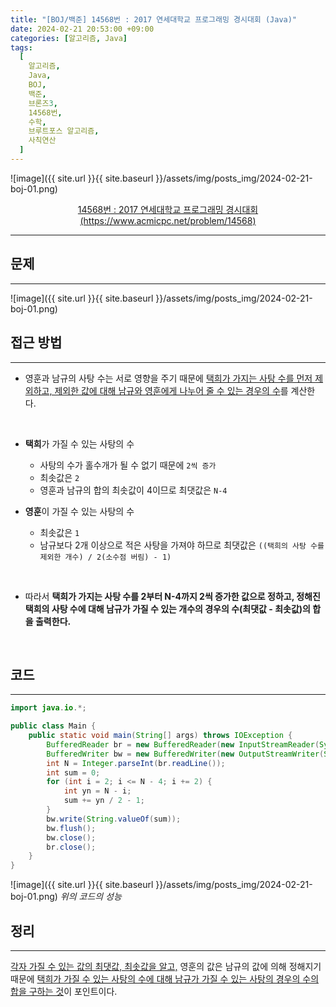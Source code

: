 ```yaml
---
title: "[BOJ/백준] 14568번 : 2017 연세대학교 프로그래밍 경시대회 (Java)"
date: 2024-02-21 20:53:00 +09:00
categories: [알고리즘, Java]
tags:
  [
    알고리즘,
    Java,
    BOJ,
    백준,
    브론즈3,
    14568번,
    수학,
    브루트포스 알고리즘,
    사칙연산
  ]
---
```


![image]({{ site.url }}{{ site.baseurl }}/assets/img/posts_img/2024-02-21-boj-01.png)

<center><a href="https://www.acmicpc.net/problem/14568">14568번 : 2017 연세대학교 프로그래밍 경시대회 (https://www.acmicpc.net/problem/14568)</a></center>

---

## **문제**

---

![image]({{ site.url }}{{ site.baseurl }}/assets/img/posts_img/2024-02-21-boj-01.png)

## **접근 방법**

---

- 영훈과 남규의 사탕 수는 서로 영향을 주기 때문에 <U>택희가 가지는 사탕 수를 먼저 제외하고, 제외한 값에 대해 남규와 영훈에게 나누어 줄 수 있는 경우의 수</U>를 계산한다.

<br/>

- **택희**가 가질 수 있는 사탕의 수

  - 사탕의 수가 홀수개가 될 수 없기 때문에 `2씩 증가`
  - 최솟값은 `2`
  - 영훈과 남규의 합의 최솟값이 4이므로 최댓값은 `N-4`

- **영훈**이 가질 수 있는 사탕의 수

  - 최솟값은 `1`
  - 남규보다 2개 이상으로 적은 사탕을 가져야 하므로 최댓값은 `((택희의 사탕 수를 제외한 개수) / 2(소수점 버림) - 1)`

<br/>

- 따라서 **택희가 가지는 사탕 수를 2부터 N-4까지 2씩 증가한 값으로 정하고, 정해진 택희의 사탕 수에 대해 남규가 가질 수 있는 개수의 경우의 수(최댓값 - 최솟값)의 합을 출력한다.**

<br/>

## **코드**

---

```java
import java.io.*;

public class Main {
	public static void main(String[] args) throws IOException {
		BufferedReader br = new BufferedReader(new InputStreamReader(System.in));
		BufferedWriter bw = new BufferedWriter(new OutputStreamWriter(System.out));
		int N = Integer.parseInt(br.readLine());
		int sum = 0;
		for (int i = 2; i <= N - 4; i += 2) {
			int yn = N - i;
			sum += yn / 2 - 1;
		}
		bw.write(String.valueOf(sum));
		bw.flush();
		bw.close();
		br.close();
	}
}
```

![image]({{ site.url }}{{ site.baseurl }}/assets/img/posts_img/2024-02-21-boj-01.png)
_위의 코드의 성능_

<!--
## **배운 점 메모**

---
<br/>
-->

## **정리**

---

<U>각자 가질 수 있는 값의 최댓값, 최솟값을 알고,</U> 영훈의 값은 남규의 값에 의해 정해지기 때문에 <U>택희가 가질 수 있는 사탕의 수에 대해 남규가 가질 수 있는 사탕의 경우의 수의 합을 구하는 것</U>이 포인트이다.

<br/>

<!--
## **참고 사이트**

---
<br/>
-->
